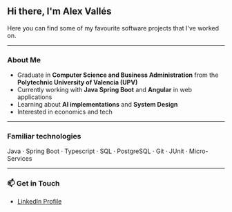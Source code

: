 

## Hi there, I'm Alex Vallés  

Here you can find some of my favourite software projects that I've worked on.

---

###  About Me  
- Graduate in **Computer Science and Business Administration** from the **Polytechnic University of Valencia (UPV)** 
- Currently working with **Java Spring Boot** and **Angular** in web applications  
- Learning about **AI implementations** and **System Design**
- Interested in economics and tech

---
###  Familiar technologies  
 Java · Spring Boot · Typescript · SQL · PostgreSQL · Git · JUnit · Micro-Services

---
### 📫 Get in Touch   
-  [LinkedIn Profile](#www.linkedin.com/in/avalriv)  

<!--
**avallesrepository/avallesrepository** is a ✨ _special_ ✨ repository because its `README.md` (this file) appears on your GitHub profile.

Here are some ideas to get you started:

- 🔭 I’m currently working on ...
- 🌱 I’m currently learning ...
- 👯 I’m looking to collaborate on ...
- 🤔 I’m looking for help with ...
- 💬 Ask me about ...
- 📫 How to reach me: ...
- 😄 Pronouns: ...
- ⚡ Fun fact: ...
-->
